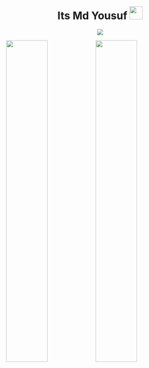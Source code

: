 <h1 align="center">Its Md Yousuf <img src="https://media.giphy.com/media/hvRJCLFzcasrR4ia7z/giphy.gif" width="35"></h1>
<p align="center" text-align="center">
  <img margin="0 auto" src="http://readme-typing-svg.herokuapp.com?lines=I'm+Development+on+React+JS+FrontEnd+BackEnd" />
</p>


<img align="left" width="47%" src="https://github-readme-stats.vercel.app/api?username=yousufislamme&show_icons=true&theme=radical"/>
<img align="left" width="47%" src="https://github-readme-stats.vercel.app/api/top-langs/?username=yousufislamme&layout=compact"/>
 

